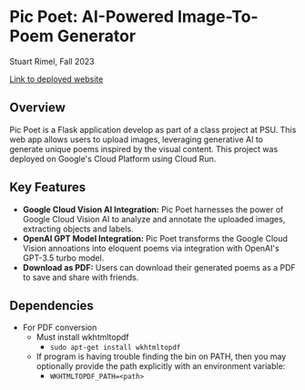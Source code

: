 # Pic Poet: AI-Powered Image-To-Poem Generator

Stuart Rimel, Fall 2023

[Link to deployed website](https://pic-poet-syj2dyiavq-uw.a.run.app)

## Overview

Pic Poet is a Flask application develop as part of a class project at PSU.
This web app allows users to upload images, leveraging generative AI to
generate unique poems inspired by the visual content. This project was
deployed on Google's Cloud Platform using Cloud Run.

## Key Features

- **Google Cloud Vision AI Integration:** Pic Poet harnesses the power of Google Cloud
  Vision AI to analyze and annotate the uploaded images, extracting objects and labels.
- **OpenAI GPT Model Integration:** Pic Poet transforms the Google Cloud Vision annoations
  into eloquent poems via integration with OpenAI's GPT-3.5 turbo model.
- **Download as PDF:** Users can download their generated poems as a PDF to save and share
  with friends.

## Dependencies

- For PDF conversion
  - Must install wkhtmltopdf
    - `sudo apt-get install wkhtmltopdf`
  - If program is having trouble finding the bin on PATH, then you may optionally provide
    the path explicitly with an environment variable:
    - `WKHTMLTOPDF_PATH=<path>`
